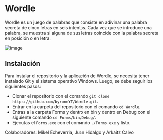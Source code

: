 # Wordle

Wordle es un juego de palabras que consiste en adivinar una palabra secreta de cinco letras en seis intentos. Cada vez que se introduce una palabra, se muestra si alguna de sus letras coincide con la palabra secreta en posición o en letra.

![image](https://user-images.githubusercontent.com/38868773/232740085-f3b8e937-cf97-4cc5-9121-0fea170154bf.png)

## Instalación

Para instalar el repositorio y la aplicación de Wordle, se necesita tener instalado Git y el sistema operativo Windows. Luego, se debe seguir los siguientes pasos:

- Clonar el repositorio con el comando `git clone https://github.com/byronnYT/Wordle.git`.
- Entrar en la carpeta del repositorio con el comando `cd Wordle`.
- Entras a la carpeta Forms y dentro en bin y dentro en Debug con el siguiente comando `cd Forms/bin/Debug/`.
- Ejecutas el `Forms.exe` con el comando `./Forms.exe` y listo.

Colaboradores: Mikel Echeverria, Juan Hidalgo y Arkaitz Calvo
